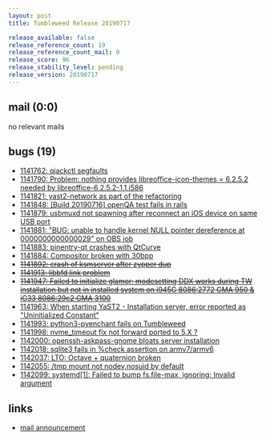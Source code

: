 ```yaml
---
layout: post
title: Tumbleweed Release 20190717

release_available: false
release_reference_count: 19
release_reference_count_mail: 0
release_score: 96
release_stability_level: pending
release_version: 20190717
---
```


## mail (0:0)

no relevant mails

## bugs (19)

<!--more-->

- [1141762: qjackctl segfaults](https://bugzilla.opensuse.org/show_bug.cgi?id=1141762)
- [1141790: Problem: nothing provides libreoffice-icon-themes = 6.2.5.2 needed by libreoffice-6.2.5.2-1.1.i586](https://bugzilla.opensuse.org/show_bug.cgi?id=1141790)
- [1141821: yast2-network as part of the refactoring](https://bugzilla.opensuse.org/show_bug.cgi?id=1141821)
- [1141848: \[Build 20190716\] openQA test fails in rails](https://bugzilla.opensuse.org/show_bug.cgi?id=1141848)
- [1141879: usbmuxd not spawning after reconnect an iOS device on same USB port](https://bugzilla.opensuse.org/show_bug.cgi?id=1141879)
- [1141881: "BUG: unable to handle kernel NULL pointer dereference at 0000000000000029" on OBS job](https://bugzilla.opensuse.org/show_bug.cgi?id=1141881)
- [1141883: pinentry-qt crashes with QtCurve](https://bugzilla.opensuse.org/show_bug.cgi?id=1141883)
- [1141884: Compositor broken with 30bpp](https://bugzilla.opensuse.org/show_bug.cgi?id=1141884)
- ~~[1141892: crash of ksmserver after zypper dup](https://bugzilla.opensuse.org/show_bug.cgi?id=1141892)~~
- ~~[1141913: libbfd link problem](https://bugzilla.opensuse.org/show_bug.cgi?id=1141913)~~
- ~~[1141947: Failed to initialize glamor: modesetting DDX works during TW installation but not in installed system on i945G 8086:2772 GMA 950 & iG33 8086:29c2 GMA 3100](https://bugzilla.opensuse.org/show_bug.cgi?id=1141947)~~
- [1141963: When starting YaST2 - Installation server, error reported as "Uninitialized Constant"](https://bugzilla.opensuse.org/show_bug.cgi?id=1141963)
- [1141993: python3-pyenchant fails  on  Tumbleweed](https://bugzilla.opensuse.org/show_bug.cgi?id=1141993)
- [1141998: nvme_timeout fix not forward ported to 5.X ?](https://bugzilla.opensuse.org/show_bug.cgi?id=1141998)
- [1142000: openssh-askpass-gnome bloats server installation](https://bugzilla.opensuse.org/show_bug.cgi?id=1142000)
- [1142018: sqlite3 fails in %check assertion on armv7/armv6](https://bugzilla.opensuse.org/show_bug.cgi?id=1142018)
- [1142037: LTO: Octave + quaternion broken](https://bugzilla.opensuse.org/show_bug.cgi?id=1142037)
- [1142055: /tmp mount not nodev,nosuid by default](https://bugzilla.opensuse.org/show_bug.cgi?id=1142055)
- [1142099: systemd\[1\]: Failed to bump fs.file-max, ignoring: Invalid argument](https://bugzilla.opensuse.org/show_bug.cgi?id=1142099)



## links

- [mail announcement](https://lists.opensuse.org/opensuse-factory/2019-07/msg00269.html)
